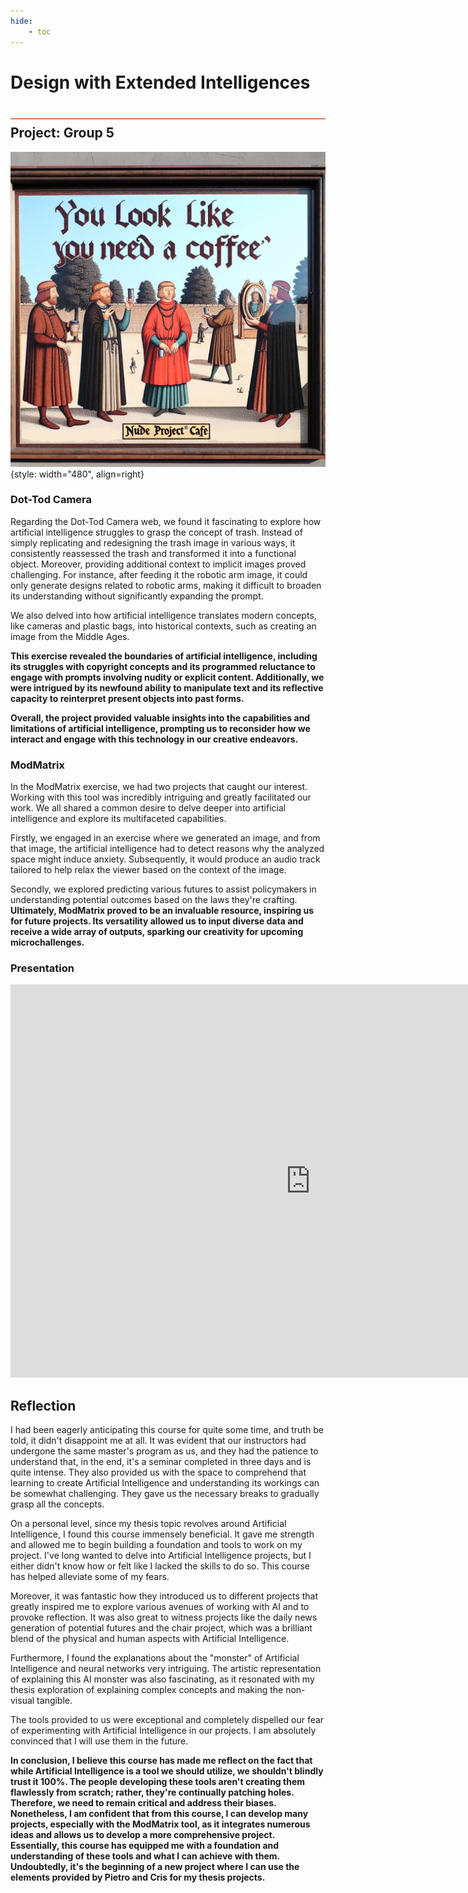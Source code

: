 ```yaml
---
hide:
    - toc
---
```


# Design with Extended Intelligences
<div style="height:2px; background-color: #E17858; margin-top: 40px; margin-bottom: -20px;"></div>

## Project: Group 5

![](../images/term2/Extended/c4f23bfe-6a04-40db-bc76-b0abb7d20c78.jpg){style: width="480", align=right}
### Dot-Tod Camera
Regarding the Dot-Tod Camera web, we found it fascinating to explore how artificial intelligence struggles to grasp the concept of trash. Instead of simply replicating and redesigning the trash image in various ways, it consistently reassessed the trash and transformed it into a functional object. Moreover, providing additional context to implicit images proved challenging. For instance, after feeding it the robotic arm image, it could only generate designs related to robotic arms, making it difficult to broaden its understanding without significantly expanding the prompt.

We also delved into how artificial intelligence translates modern concepts, like cameras and plastic bags, into historical contexts, such as creating an image from the Middle Ages.

**This exercise revealed the boundaries of artificial intelligence, including its struggles with copyright concepts and its programmed reluctance to engage with prompts involving nudity or explicit content. Additionally, we were intrigued by its newfound ability to manipulate text and its reflective capacity to reinterpret present objects into past forms.**

**Overall, the project provided valuable insights into the capabilities and limitations of artificial intelligence, prompting us to reconsider how we interact and engage with this technology in our creative endeavors.**

### ModMatrix
In the ModMatrix exercise, we had two projects that caught our interest. Working with this tool was incredibly intriguing and greatly facilitated our work. We all shared a common desire to delve deeper into artificial intelligence and explore its multifaceted capabilities. 

Firstly, we engaged in an exercise where we generated an image, and from that image, the artificial intelligence had to detect reasons why the analyzed space might induce anxiety. Subsequently, it would produce an audio track tailored to help relax the viewer based on the context of the image.

Secondly, we explored predicting various futures to assist policymakers in understanding potential outcomes based on the laws they're crafting. **Ultimately, ModMatrix proved to be an invaluable resource, inspiring us for future projects. Its versatility allowed us to input diverse data and receive a wide array of outputs, sparking our creativity for upcoming microchallenges.**

### Presentation
<iframe src="https://docs.google.com/presentation/d/e/2PACX-1vTGLIS8vKvbj_T2xZObPBd-doUXChFSSf233dfZxC36iLFYuVIHmLY73h5h5Ruo6-SvVwyKgC5U3b7K/embed?start=false&loop=true&delayms=5000" frameborder="0" width="960" height="629" allowfullscreen="true" mozallowfullscreen="true" webkitallowfullscreen="true"></iframe>

## Reflection

I had been eagerly anticipating this course for quite some time, and truth be told, it didn't disappoint me at all. It was evident that our instructors had undergone the same master's program as us, and they had the patience to understand that, in the end, it's a seminar completed in three days and is quite intense. They also provided us with the space to comprehend that learning to create Artificial Intelligence and understanding its workings can be somewhat challenging. They gave us the necessary breaks to gradually grasp all the concepts.

On a personal level, since my thesis topic revolves around Artificial Intelligence, I found this course immensely beneficial. It gave me strength and allowed me to begin building a foundation and tools to work on my project. I've long wanted to delve into Artificial Intelligence projects, but I either didn't know how or felt like I lacked the skills to do so. This course has helped alleviate some of my fears.

Moreover, it was fantastic how they introduced us to different projects that greatly inspired me to explore various avenues of working with AI and to provoke reflection. It was also great to witness projects like the daily news generation of potential futures and the chair project, which was a brilliant blend of the physical and human aspects with Artificial Intelligence.

Furthermore, I found the explanations about the "monster" of Artificial Intelligence and neural networks very intriguing. The artistic representation of explaining this AI monster was also fascinating, as it resonated with my thesis exploration of explaining complex concepts and making the non-visual tangible.

The tools provided to us were exceptional and completely dispelled our fear of experimenting with Artificial Intelligence in our projects. I am absolutely convinced that I will use them in the future. 

**In conclusion, I believe this course has made me reflect on the fact that while Artificial Intelligence is a tool we should utilize, we shouldn't blindly trust it 100%. The people developing these tools aren't creating them flawlessly from scratch; rather, they're continually patching holes. Therefore, we need to remain critical and address their biases. Nonetheless, I am confident that from this course, I can develop many projects, especially with the ModMatrix tool, as it integrates numerous ideas and allows us to develop a more comprehensive project. Essentially, this course has equipped me with a foundation and understanding of these tools and what I can achieve with them. Undoubtedly, it's the beginning of a new project where I can use the elements provided by Pietro and Cris for my thesis projects.**

